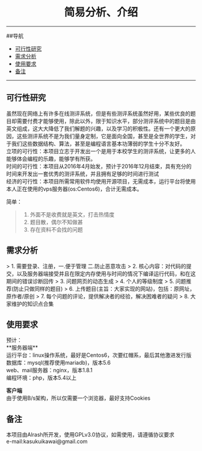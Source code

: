 <h1 align="center">简易分析、介绍</h1>

---
##导航
- [可行性研究](#1)
- [需求分析](#2)
- [使用要求](#3)
- [备注](#0)

---

<h2 name="1">可行性研究</h2>
虽然现在网络上有许多在线测评系统，但是有些测评系统虽然好用，某些优良的题目却需要付费才能够使用，除此以外，限于知识水平，部分测评系统中的题目是由英文组成，这大大降低了我们解题的兴趣，以及学习的积极性。还有一个更大的原因，这些测评系统不是为我们量身定制，它是面向全国，甚至是全世界的学生，对于我们这些数据结构、算法，甚至是编程语言基本功薄弱的学生十分不友好。<br>
立项的可行性：本项目立志于开发出一个是用于本校学生的测评系统，让更多的人能够体会编程的乐趣，能够学有所获。<br>
时间的可行性：本项目从2016年4月始发，预计于2016年12月结束，具有充分的时间来开发出一套优秀的测评系统，并且拥有足够的时间进行测试<br>
经济的可行性：本项目所需常用软件均使用开源项目，无需成本，运行平台将使用本人正在使用的vps服务器(os:Centos6)，合计无需成本。

简单：
> 1. 外面不是收费就是英文，打击热情度
> 2. 题目散，偶尔不知做甚
> 3. 存在资料不会找的问题

<h2 name="2">需求分析</h2>
> 1. 需要登录、注册，一.便于管理 二.防止恶意攻击
> 2. 核心内容：对代码的提交，以及服务器端接受并且在限定内存使用与时间的情况下编译运行代码，和在这期间的错误诊断回传
> 3. 问题网页的动态生成
> 4. 个人的等级制度
> 5. 问题推荐(防止只做同样的题目)
> 6. 上传题目(主旨：大家实现的网站)，包括：原网址，原作者/原创
> 7. 每个问题的评论，提供解决者的经验，解决困难者的疑问
> 8. 大家维护的知识点合集

<h2 name="3">使用要求</h2>
预计：<br>
**服务器端**<br>
运行平台：linux操作系统，最好是Centos6，次要红帽系，最后其他激进发行版<br>
数据库：mysql(推荐使用mariadb)，版本5.6<br>
web、mail服务器：nginx，版本1.8.1<br>
编程环境：php，版本5.4以上

**客户端**<br>
由于使用B/s架构，所以仅需要一个浏览器，最好支持Cookies

<h2 name="0">备注</h2>
本项目由Alrash所开发，使用GPLv3.0协议，如需使用，请遵循协议要求<br>
e-mail:kasukuikawai@gmail.com

